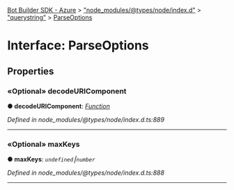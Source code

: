 [Bot Builder SDK - Azure](../README.md) > ["node_modules/@types/node/index.d"](../modules/_node_modules__types_node_index_d_.md) > ["querystring"](../modules/_node_modules__types_node_index_d_._querystring_.md) > [ParseOptions](../interfaces/_node_modules__types_node_index_d_._querystring_.parseoptions.md)



# Interface: ParseOptions


## Properties
<a id="decodeuricomponent"></a>

### «Optional» decodeURIComponent

**●  decodeURIComponent**:  *[Function](_node_modules__types_node_index_d_.nodejs.global.md#function)* 

*Defined in node_modules/@types/node/index.d.ts:889*





___

<a id="maxkeys"></a>

### «Optional» maxKeys

**●  maxKeys**:  *`undefined`⎮`number`* 

*Defined in node_modules/@types/node/index.d.ts:888*





___


